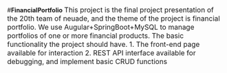 #**FinancialPortfolio**
<font size =3>
This project is the final project presentation of the 20th team of neuade, and the theme of the project is financial portfolio.
We use Augular+SpringBoot+MySQL to manage portfolios of one or more financial products.
The basic functionality the project should have. 1. The front-end page available for interaction
2. REST API interface available for debugging, and implement basic CRUD functions
</font>
